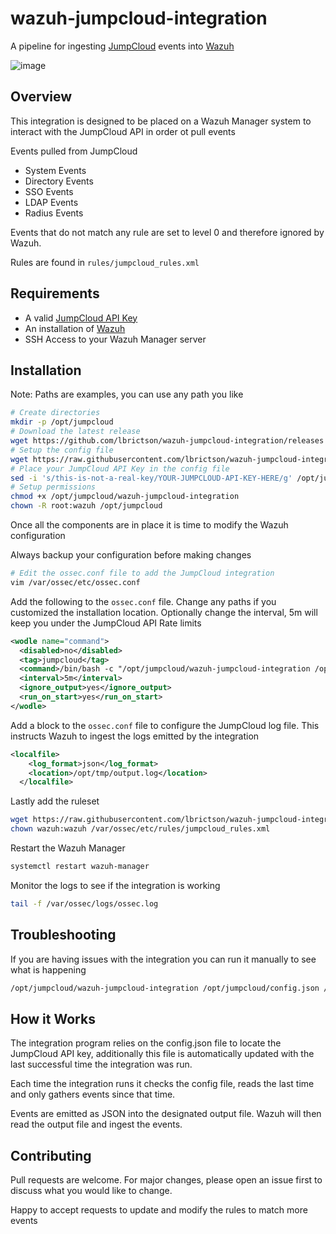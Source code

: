 # wazuh-jumpcloud-integration
A pipeline for ingesting [JumpCloud](https://jumpcloud.com/) events into [Wazuh](https://wazuh.com/)

![image](https://user-images.githubusercontent.com/8505034/219263945-23901d63-f974-4feb-8696-d759a86156a3.png)

## Overview

This integration is designed to be placed on a Wazuh Manager system to interact with the JumpCloud API in order ot pull events

Events pulled from JumpCloud

- System Events
- Directory Events
- SSO Events
- LDAP Events
- Radius Events

Events that do not match any rule are set to level 0 and therefore ignored by Wazuh.

Rules are found in `rules/jumpcloud_rules.xml`

## Requirements

- A valid [JumpCloud API Key](https://support.jumpcloud.com/support/s/article/jumpcloud-apis1)
- An installation of [Wazuh](https://wazuh.com/)
- SSH Access to your Wazuh Manager server

## Installation

Note:  Paths are examples, you can use any path you like

```bash
# Create directories
mkdir -p /opt/jumpcloud
# Download the latest release
wget https://github.com/lbrictson/wazuh-jumpcloud-integration/releases
# Setup the config file
wget https://raw.githubusercontent.com/lbrictson/wazuh-jumpcloud-integration/master/config/config.json -O /opt/jumpcloud/config.json
# Place your JumpCloud API Key in the config file
sed -i 's/this-is-not-a-real-key/YOUR-JUMPCLOUD-API-KEY-HERE/g' /opt/jumpcloud/config.json
# Setup permissions
chmod +x /opt/jumpcloud/wazuh-jumpcloud-integration
chown -R root:wazuh /opt/jumpcloud
```

Once all the components are in place it is time to modify the Wazuh configuration

Always backup your configuration before making changes

```bash
# Edit the ossec.conf file to add the JumpCloud integration
vim /var/ossec/etc/ossec.conf
```
Add the following to the `ossec.conf` file.  Change any paths if you customized the installation location.  Optionally change the interval, 5m will keep you under the JumpCloud API Rate limits
```xml
<wodle name="command">
  <disabled>no</disabled>
  <tag>jumpcloud</tag>
  <command>/bin/bash -c "/opt/jumpcloud/wazuh-jumpcloud-integration /opt/jumpcloud/config.json /opt/jumpcloud/output.log"</command>
  <interval>5m</interval>
  <ignore_output>yes</ignore_output>
  <run_on_start>yes</run_on_start>
</wodle>
```

Add a block to the `ossec.conf` file to configure the JumpCloud log file.  This instructs Wazuh to ingest the logs emitted by the integration
```xml
<localfile>
    <log_format>json</log_format>
    <location>/opt/tmp/output.log</location>
  </localfile>
```

Lastly add the ruleset
```bash
wget https://raw.githubusercontent.com/lbrictson/wazuh-jumpcloud-integration/master/rules/jumpcloud_rules.xml -O /var/ossec/etc/rules/jumpcloud_rules.xml
chown wazuh:wazuh /var/ossec/etc/rules/jumpcloud_rules.xml
```

Restart the Wazuh Manager
```bash
systemctl restart wazuh-manager
```

Monitor the logs to see if the integration is working
```bash
tail -f /var/ossec/logs/ossec.log
```

## Troubleshooting

If you are having issues with the integration you can run it manually to see what is happening
```bash
/opt/jumpcloud/wazuh-jumpcloud-integration /opt/jumpcloud/config.json /opt/jumpcloud/output.log
```

## How it Works

The integration program relies on the config.json file to locate the JumpCloud API key, additionally this file is automatically updated with the last successful time the integration was run.

Each time the integration runs it checks the config file, reads the last time and only gathers events since that time.

Events are emitted as JSON into the designated output file.  Wazuh will then read the output file and ingest the events.

## Contributing

Pull requests are welcome. For major changes, please open an issue first to discuss what you would like to change.

Happy to accept requests to update and modify the rules to match more events
